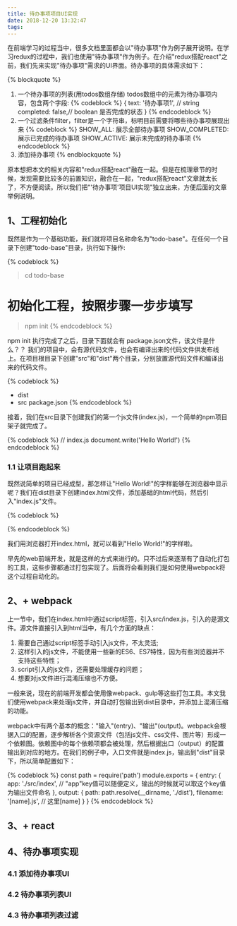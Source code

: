 ```yaml
---
title: 待办事项项目UI实现
date: 2018-12-20 13:32:47
tags:
---
```


在前端学习的过程当中，很多文档里面都会以"待办事项"作为例子展开说明。在学习redux的过程中，我们也使用"待办事项"作为例子。在介绍"redux搭配react"之前，我们先来实现"待办事项"需求的UI界面。待办事项的具体需求如下：

{% blockquote %}
1. 一个待办事项的列表(用todos数组存储)
   todos数组中的元素为待办事项内容，包含两个字段:
   {% codeblock %}
   {
       text: '待办事项1', // string
       completed: false,// boolean 是否完成的状态
   }
   {% endcodeblock %}
2. 一个过滤条件filter，filter是一个字符串，标明目前需要将哪些待办事项展现出来
   {% codeblock %}
    SHOW_ALL: 展示全部待办事项
    SHOW_COMPLETED: 展示已完成的待办事项
    SHOW_ACTIVE: 展示未完成的待办事项
   {% endcodeblock %}
3. 添加待办事项
{% endblockquote %}


原本想把本文的相关内容和"redux搭配react"融在一起。但是在梳理章节的时候，发现需要比较多的前置知识，融合在一起，"redux搭配react"文章就太长了，不方便阅读。所以我们把"'待办事项'项目UI实现"独立出来，方便后面的文章举例说明。

## 1、工程初始化

既然是作为一个基础功能，我们就将项目名称命名为"todo-base"。在任何一个目录下创建"todo-base"目录，执行如下操作:

{% codeblock %}
> cd todo-base
# 初始化工程，按照步骤一步步填写
> npm init 
{% endcodeblock %}

npm init 执行完成了之后，目录下面就会有 package.json文件，该文件是什么？？
我们的项目中，会有源代码文件，也会有编译出来的代码文件供发布线上。在项目根目录下创建"src"和"dist"两个目录，分别放置源代码文件和编译出来的代码文件。

{% codeblock %}
- dist
- src
package.json
{% endcodeblock %}

接着，我们在src目录下创建我们的第一个js文件(index.js)，一个简单的npm项目架子就完成了。

{% codeblock %}
// index.js
document.write('Hello World!')
{% endcodeblock %}

### 1.1 让项目跑起来
既然说简单的项目已经成型，那怎样让"Hello World!"的字样能够在浏览器中显示呢？我们在dist目录下创建index.html文件，添加基础的html代码，然后引入"index.js"文件。

{% codeblock %}
<!DOCTYPE html>
<html lang="en">
<head>
    <meta charset="UTF-8" />
    <title>Document</title>
</head>
<body>
    <script src="../src/index.js"></script>
</body>
</html>
{% endcodeblock %}

我们用浏览器打开index.html，就可以看到"Hello World!"的字样啦。

早先的web前端开发，就是这样的方式来进行的。只不过后来逐渐有了自动化打包的工具，这些步骤都通过打包实现了。后面将会看到我们是如何使用webpack将这个过程自动化的。

## 2、+ webpack

上一节中，我们在index.html中通过script标签，引入src/index.js，引入的是源文件。源文件直接引入到html当中，有几个方面的缺点：

1. 需要自己通过script标签手动引入js文件，不太灵活;
2. 这样引入的js文件，不能使用一些新的ES6、ES7特性，因为有些浏览器并不支持这些特性；
3. script引入的js文件，还需要处理缓存的问题；
4. 想要对js文件进行混淆压缩也不方便。

一般来说，现在的前端开发都会使用像webpack、gulp等这些打包工具。本文我们使用webpack来处理js文件，并自动打包输出到dist目录中，并添加上混淆压缩的功能。

webpack中有两个基本的概念："输入"(entry)、"输出"(output)。webpack会根据入口的配置，逐步解析各个资源文件（包括js文件、css文件、图片等）形成一个依赖图。依赖图中的每个依赖项都会被处理，然后根据出口（output）的配置输出到对应的地方。在我们的例子中，入口文件就是index.js，输出到"dist"目录下，所以简单配置如下：

{% codeblock %}
const path = require('path')
module.exports = {
    entry: {
        app: './src/index', // "app"key值可以随便定义，输出的时候就可以取这个key值为输出文件命名
    },
    output: {
        path: path.resolve(__dirname, './dist'),
        filename: '[name].js', // 这里[name]
    }
}
{% endcodeblock %}


## 3、+ react

## 4、待办事项实现

### 4.1 添加待办事项UI

### 4.2 待办事项列表UI

### 4.3 待办事项列表过滤



